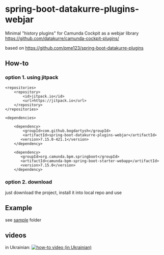 # spring-boot-datakurre-plugins-webjar
Minimal "history plugins" for Camunda Cockpit as a webjar library  https://github.com/datakurre/camunda-cockpit-plugins/

based on https://github.com/pme123/spring-boot-datakurre-plugins

## How-to
### option 1. using jitpack
    <repositories>
        <repository>
            <id>jitpack.io</id>
            <url>https://jitpack.io</url>
        </repository>
    </repositories>
    
    <dependencies>
    
        <dependency>
            <groupId>com.github.bogdartysh</groupId>
            <artifactId>spring-boot-datakurre-plugins-webjar</artifactId>
           <version>7.15.0-421.1</version>
        </dependency>
    
        <dependency>
           <groupId>org.camunda.bpm.springboot</groupId>
           <artifactId>camunda-bpm-spring-boot-starter-webapp</artifactId>
           <version>7.15.0</version>
        </dependency>
        
    
### option 2. download
just download  the project, install it into local repo and use
## Example

see [sample](https://github.com/bogdartysh/spring-boot-datakurre-plugins-webjar/tree/main/sample/camunda-euler) folder

## videos 
in Ukrainian: [![how-to video (in Ukrainian)](https://img.youtube.com/vi/iKASk6JJKIs/0.jpg)](https://www.youtube.com/watch?v=iKASk6JJKIs)
